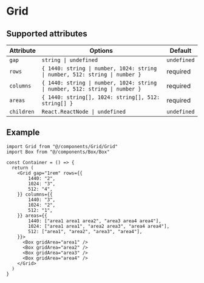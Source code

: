 # Grid

## Supported attributes

| **Attribute** | **Options** | **Default** |
|---|---|---|
| `gap` | `string \| undefined` | `undefined` |
| `rows` | `{ 1440: string \| number, 1024: string \| number, 512: string \| number }` | required |
| `columns` | `{ 1440: string \| number, 1024: string \| number, 512: string \| number }` | required |
| `areas` | `{ 1440: string[], 1024: string[], 512: string[] }` | required |
| `children` | `React.ReactNode \| undefined` | `undefined` |

## Example

```tsx
import Grid from "@/components/Grid/Grid"
import Box from "@/components/Box/Box"

const Container = () => {
  return (
    <Grid gap="1rem" rows={{
        1440: "2",
        1024: "3",
        512: "4",
    }} columns={{
        1440: "3",
        1024: "2",
        512: "1",
    }} areas={{
        1440: ["area1 area1 area2", "area3 area4 area4"],
        1024: ["area1 area1", "area2 area3", "area4 area4"],
        512: ["area1", "area2", "area3", "area4"],
    }}>
      <Box gridArea="area1" />
      <Box gridArea="area2" />
      <Box gridArea="area3" />
      <Box gridArea="area4" />
    </Grid>
  )
}
```